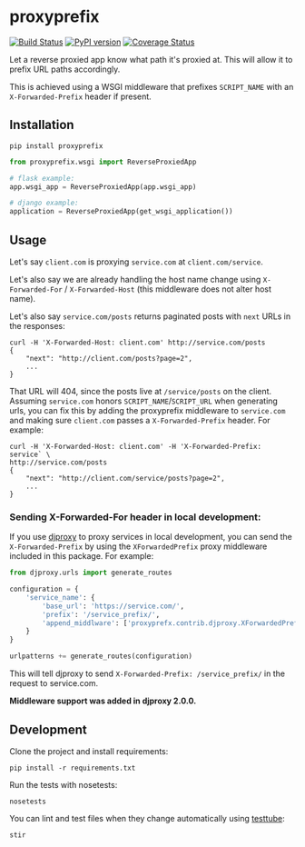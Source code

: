 # proxyprefix
[![Build Status](https://travis-ci.org/yola/proxyprefix.svg?branch=master)](https://travis-ci.org/yola/proxyprefix)
[![PyPI version](https://badge.fury.io/py/proxyprefix.svg)](http://badge.fury.io/py/proxyprefix)
[![Coverage Status](https://coveralls.io/repos/yola/proxyprefix/badge.png?branch=master)](https://coveralls.io/r/yola/proxyprefix?branch=master)

Let a reverse proxied app know what path it's proxied at. This will allow it
to prefix URL paths accordingly.

This is achieved using a WSGI middleware that prefixes `SCRIPT_NAME` with an
`X-Forwarded-Prefix` header if present.

## Installation

```
pip install proxyprefix
```

```python
from proxyprefix.wsgi import ReverseProxiedApp

# flask example:
app.wsgi_app = ReverseProxiedApp(app.wsgi_app)

# django example:
application = ReverseProxiedApp(get_wsgi_application())
```

## Usage

Let's say `client.com` is proxying `service.com` at `client.com/service`.

Let's also say we are already handling the host name change using
`X-Forwarded-For` / `X-Forwarded-Host` (this middleware does not alter host
name).

Let's also say `service.com/posts` returns paginated posts with `next` URLs in
the responses:

```
curl -H 'X-Forwarded-Host: client.com' http://service.com/posts
{
    "next": "http://client.com/posts?page=2",
    ...
}
```

That URL will 404, since the posts live at `/service/posts` on the client.
Assuming `service.com` honors `SCRIPT_NAME`/`SCRIPT_URL` when generating urls,
you can fix this by adding the proxyprefix middleware to `service.com` and
making sure `client.com` passes a `X-Forwarded-Prefix` header.
For example:

```
curl -H 'X-Forwarded-Host: client.com' -H 'X-Forwarded-Prefix: service` \
http://service.com/posts
{
    "next": "http://client.com/service/posts?page=2",
    ...
}
```

### Sending X-Forwarded-For header in local development:

If you use [djproxy](https://github.com/thomasw/djproxy) to proxy services in
local development, you can send the `X-Forwarded-Prefix` by using the
`XForwardedPrefix` proxy middleware included in this package. For example:

```python
from djproxy.urls import generate_routes

configuration = {
    'service_name': {
        'base_url': 'https://service.com/',
        'prefix': '/service_prefix/',
        'append_middlware': ['proxyprefx.contrib.djproxy.XForwardedPrefix']
    }
}

urlpatterns += generate_routes(configuration)
```

This will tell djproxy to send `X-Forwarded-Prefix: /service_prefix/` in the
request to service.com.

**Middleware support was added in djproxy 2.0.0.**

## Development

Clone the project and install requirements:

```
pip install -r requirements.txt
```

Run the tests with nosetests:

```
nosetests
```

You can lint and test files when they change automatically using
[testtube](https://github.com/thomasw/testtube):

```
stir
```
